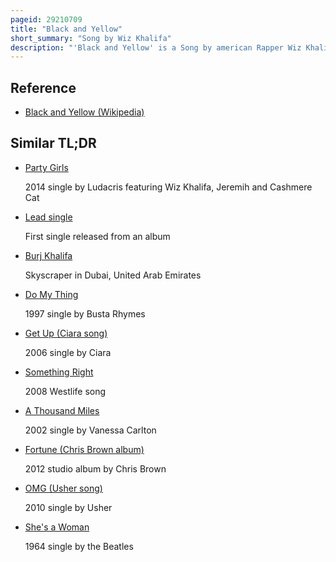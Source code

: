 ```yaml
---
pageid: 29210709
title: "Black and Yellow"
short_summary: "Song by Wiz Khalifa"
description: "'Black and Yellow' is a Song by american Rapper Wiz Khalifa from his third Studio Album, rolling Papers. It was released on September 14, 2010, as the Lead single from the Album. The Song was written by Khalifa, along with Stargate, who produced it. It was released as a Cd single in Honor of Record Store Day. The Song peaked at Number one on the Billboard Hot 100, becoming Wiz Khalifa's first number-one single in the Us."
---
```


## Reference

- [Black and Yellow (Wikipedia)](https://en.wikipedia.org/?curid=29210709)

## Similar TL;DR

- [Party Girls](/tldr/en/party-girls)

  2014 single by Ludacris featuring Wiz Khalifa, Jeremih and Cashmere Cat

- [Lead single](/tldr/en/lead-single)

  First single released from an album

- [Burj Khalifa](/tldr/en/burj-khalifa)

  Skyscraper in Dubai, United Arab Emirates

- [Do My Thing](/tldr/en/do-my-thing)

  1997 single by Busta Rhymes

- [Get Up (Ciara song)](/tldr/en/get-up-ciara-song)

  2006 single by Ciara

- [Something Right](/tldr/en/something-right)

  2008 Westlife song

- [A Thousand Miles](/tldr/en/a-thousand-miles)

  2002 single by Vanessa Carlton

- [Fortune (Chris Brown album)](/tldr/en/fortune-chris-brown-album)

  2012 studio album by Chris Brown

- [OMG (Usher song)](/tldr/en/omg-usher-song)

  2010 single by Usher

- [She's a Woman](/tldr/en/shes-a-woman)

  1964 single by the Beatles
